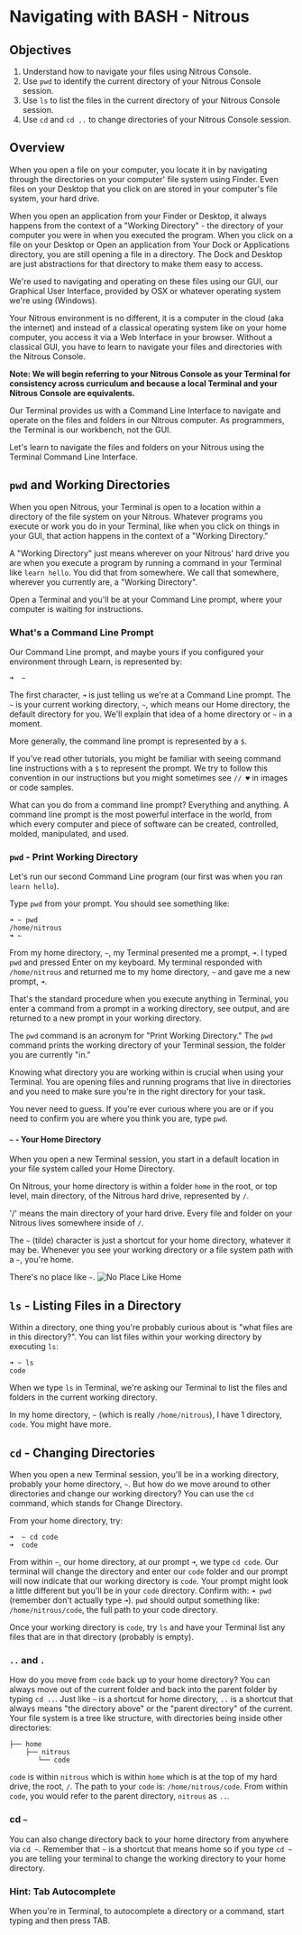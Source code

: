 # Navigating with BASH - Nitrous

## Objectives

1. Understand how to navigate your files using Nitrous Console.
2. Use `pwd` to identify the current directory of your  Nitrous Console session.
3. Use `ls` to list the files in the current directory of your  Nitrous Console session.
4. Use `cd` and `cd ..` to change directories of your  Nitrous Console session.

## Overview

When you open a file on your computer, you locate it in by navigating through the directories on your computer' file system using Finder. Even files on your Desktop that you click on are stored in your computer's file system, your hard drive.

When you open an application from your Finder or Desktop, it always happens from the context of a "Working Directory" - the directory of your computer you were in when you executed the program. When you click on a file on your Desktop or Open an application from Your Dock or Applications directory, you are still opening a file in a directory. The Dock and Desktop are just abstractions for that directory to make them easy to access.

We're used to navigating and operating on these files using our GUI, our Graphical User Interface, provided by OSX or whatever operating system we're using (Windows).

Your Nitrous environment is no different, it is a computer in the cloud (aka the internet) and instead of a classical operating system like on your home computer, you access it via a Web Interface in your browser. Without a classical GUI, you have to learn to navigate your files and directories with the Nitrous Console.

**Note: We will begin referring to your Nitrous Console as your Terminal for consistency across curriculum and because a local Terminal and your Nitrous Console are equivalents.**

Our Terminal provides us with a Command Line Interface to navigate and operate on the files and folders in our Nitrous computer. As programmers, the Terminal is our workbench, not the GUI.

Let's learn to navigate the files and folders on your Nitrous using the Terminal Command Line Interface.

## `pwd` and Working Directories

When you open Nitrous, your Terminal is open to a location within a directory of the file system on your Nitrous. Whatever programs you execute or work you do in your Terminal, like when you click on things in your GUI, that action happens in the context of a "Working Directory."

A "Working Directory" just means wherever on your Nitrous' hard drive you are when you execute a program by running a command in your Terminal like `learn hello`. You did that from somewhere. We call that somewhere, wherever you currently are, a "Working Directory".

Open a Terminal and you'll be at your Command Line prompt, where your computer is waiting for instructions.

### What's a Command Line Prompt

Our Command Line prompt, and maybe yours if you configured your environment through Learn, is represented by:

```
➜  ~
```

The first character, `➜` is just telling us we're at a Command Line prompt. The `~` is your current working directory, `~`, which means our Home directory, the default directory for you. We'll explain that idea of a home directory or `~` in a moment.

More generally, the command line prompt is represented by a `$`.

If you've read other tutorials, you might be familiar with seeing command line instructions with a `$` to represent the prompt. We try to follow this convention in our instructions but you might sometimes see `// ♥` in images or code samples.

What can you do from a command line prompt? Everything and anything. A command line prompt is the most powerful interface in the world, from which every computer and piece of software can be created, controlled, molded, manipulated, and used.

### `pwd` - Print Working Directory

Let's run our second Command Line program (our first was when you ran `learn hello`).

Type `pwd` from your prompt. You should see something like:

```
➜ ~ pwd
/home/nitrous
➜ ~
```

From my home directory, `~`, my Terminal presented me a prompt, `➜`. I typed `pwd` and pressed Enter on my keyboard. My terminal responded with `/home/nitrous` and returned me to my home directory, `~` and gave me a new prompt, `➜`.

That's the standard procedure when you execute anything in Terminal, you enter a command from a prompt in a working directory, see output, and are returned to a new prompt in your working directory.

The `pwd` command is an acronym for "Print Working Directory." The `pwd` command prints the working directory of your Terminal session, the folder you are currently "in."

Knowing what directory you are working within is crucial when using your Terminal. You are opening files and running programs that live in directories and you need to make sure you're in the right directory for your task.

You never need to guess. If you're ever curious where you are or if you need to confirm you are where you think you are, type `pwd`.

#### `~` - Your Home Directory

When you open a new Terminal session, you start in a default location in your file system called your Home Directory.

On Nitrous, your home directory is within a folder `home` in the root, or top level, main directory, of the Nitrous hard drive, represented by `/`.

'/' means the main directory of your hard drive. Every file and folder on your Nitrous lives somewhere inside of `/`.

The `~` (tilde) character is just a shortcut for your home directory, whatever it may be. Whenever you see your working directory or a file system path with a `~`, you're home.

There's no place like `~`.
![No Place Like Home](http://learn-co-videos.s3.amazonaws.com/learn-co-orientation/no-place-like-home.gif)

## `ls` - Listing Files in a Directory

Within a directory, one thing you're probably curious about is "what files are in this directory?". You can list files within your working directory by executing `ls`:

```
➜ ~ ls
code   		    
```

When we type `ls` in Terminal, we're asking our Terminal to list the files and folders in the current working directory.

In my home directory, `~` (which is really `/home/nitrous`), I have 1 directory, `code`. You might have more.

## `cd` - Changing Directories

When you open a new Terminal session, you'll be in a working directory, probably your home directory, `~`. But how do we move around to other directories and change our working directory? You can use the `cd` command, which stands for Change Directory.

From your home directory, try:

```
➜  ~ cd code
➜  code
```

From within `~`, our home directory, at our prompt `➜`, we type `cd code`. Our terminal will change the directory and enter our `code` folder and our prompt will now indicate that our working directory is `code`. Your prompt might look a little different but you'll be in your `code` directory. Confirm with: `➜ pwd` (remember don't actually type `➜`). `pwd` should output something like: `/home/nitrous/code`, the full path to your code directory.

Once your working directory is `code`, try `ls` and have your Terminal list any files that are in that directory (probably is empty).

### `..` and `.`

How do you move from `code` back up to your home directory? You can always move out of the current folder and back into the parent folder by typing `cd ..`. Just like `~` is a shortcut for home directory, `..` is a shortcut that always means "the directory above" or the "parent directory" of the current. Your file system is a tree like structure, with directories being inside other directories:

```
├── home
    ├── nitrous
       └── code
```

`code` is within `nitrous` which is within `home` which is at the top of my hard drive, the root, `/`. The path to your `code` is: `/home/nitrous/code`. From within `code`, you would refer to the parent directory, `nitrous` as `..`.

### cd `~`

You can also change directory back to your home directory from anywhere via `cd ~`. Remember that `~` is a shortcut that means home so if you type `cd ~` you are telling your terminal to change the working directory to your home directory.

### Hint: Tab Autocomplete

When you're in Terminal, to autocomplete a directory or a command, start typing and then press TAB.
